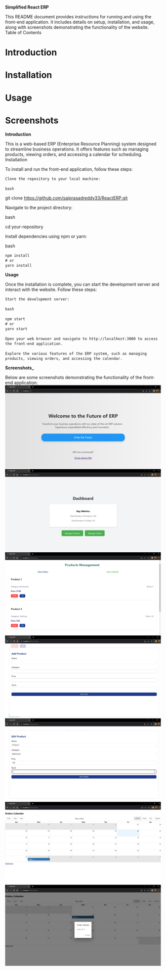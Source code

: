**Simplified React ERP**




This README document provides instructions for running and using the front-end application. It includes details on setup, installation, and usage, along with screenshots demonstrating the functionality of the website.
Table of Contents

   # Introduction
   # Installation
   # Usage
   # Screenshots





**Introduction**

This is a web-based ERP (Enterprise Resource Planning) system designed to streamline business operations. It offers features such as managing products, viewing orders, and accessing a calendar for scheduling.
Installation

To install and run the front-end application, follow these steps:

    Clone the repository to your local machine:

    bash

git clone https://github.com/saiprasadreddy33/ReactERP.git

Navigate to the project directory:

bash

cd your-repository

Install dependencies using npm or yarn:

bash

    npm install
    # or
    yarn install

**Usage**

Once the installation is complete, you can start the development server and interact with the website. Follow these steps:

    Start the development server:

    bash

    npm start
    # or
    yarn start

    Open your web browser and navigate to http://localhost:3000 to access the front-end application.

    Explore the various features of the ERP system, such as managing products, viewing orders, and accessing the calendar.

**Screenshots_**

Below are some screenshots demonstrating the functionality of the front-end application:
![Screenshot 1](src/assets/Screenshots/landing.png)
![Screenshot 1](src/assets/Screenshots/dashboard.png)
![Screenshot 1](src/assets/Screenshots/productManagement.png)
![Screenshot 1](src/assets/Screenshots/productmangementadd.png)
![Screenshot 1](src/assets/Screenshots/editproudctmanger.png)
![Screenshot 1](src/assets/Screenshots/ordefscalender.png)
![Screenshot 1](src/assets/Screenshots/ordercalender.png)
